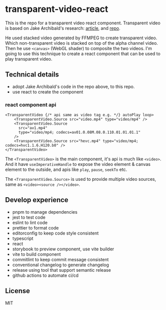 # transparent-video-react

This is the repo for a transparent video react component. Transparent video is based on Jake Archibald's research: [article](https://jakearchibald.com/2024/video-with-transparency/), and [repo](https://github.com/jakearchibald/transparent-video).

He used stacked video generated by FFMPEG to create transparent video. Which non-transparent video is stacked on top of the alpha channel video. Then he use `<canvas>` (WebGL shader) to composite the two videos.
I'm going to use this technique to create a react component that can be used to play transparent video.

## Technical details

- adopt Jake Archibald's code in the repo above, to this repo.
- use react to create the component

### react component api

```tsx
<TransparentVideo {/* api same as video tag e.g. */} autoPlay loop>
    <TransparentVideo.Source src="video.mp4" type="video/mp4" />
    <TransparentVideo.Source
      src="av1.mp4"
      type="video/mp4; codecs=av01.0.08M.08.0.110.01.01.01.1"
    />
    <TransparentVideo.Source src="hevc.mp4" type="video/mp4; codecs=hvc1.1.6.H120.b0" />
</TransparentVideo>
```

The `<TransparentVideo>` is the main component, it's api is much like `<video>`. And it have `useImperativeHandle` to expose the video element & canvas element to the outside, and apis like `play`, `pause`, `seekTo` etc.

The `<TransparentVideo.Source>` is used to provide multiple video sources, same as `<video><source /></video>`.

## Develop experience

- pnpm to manage dependencies
- jest to test code
- eslint to lint code
- prettier to format code
- editorconfig to keep code style consistent
- typescript
- react
- storybook to preview component, use vite builder
- vite to build component
- commitlint to keep commit message consistent
- conventional changelog to generate changelog
- release using tool that support semantic release
- github actions to automate ci/cd

## License

MIT

